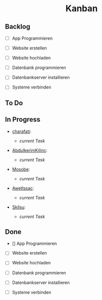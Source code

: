 <h1 align="center">Kanban</h1>

## Backlog

- [ ] App Programmieren

- [ ] Website erstellen

- [ ] Website hochladen

- [ ] Datenbank programmieren

- [ ] Datenbankserver installieren

- [ ] Systeme verbinden

## To Do

## In Progress

- [charafatj](https://github.com/charafatj "charafatj"):

  - _current Task_

- [AbdulkerimKilinc](https://github.com/AbdulkerimKilinc "AbdulkerimKilinc"):

  - _current Task_

- [Mosobe](https://github.com/Mosobe "Mosobe"):

  - _current Task_

- [AwetIssac](https://github.com/AwetIssac "AwetIssac"):

  - _current Task_

- [Skilsu](https://github.com/Skilsu "Skilsu"):

  - _current Task_

## Done

- [] App Programmieren

- [ ] Website erstellen

- [ ] Website hochladen

- [ ] Datenbank programmieren

- [ ] Datenbankserver installieren

- [ ] Systeme verbinden
